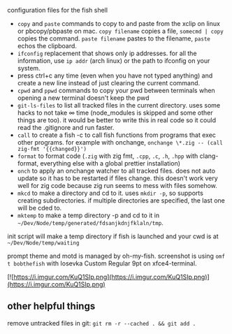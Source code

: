 configuration files for the fish shell

- `copy` and `paste` commands to copy to and paste from the xclip on linux or pbcopy/pbpaste on mac. `copy filename` copies a file, `somecmd | copy` copies the command. `paste filename` pastes to the filename, `paste` echos the clipboard.
- `ifconfig` replacement that shows only ip addresses. for all the information, use `ip addr` (arch linux) or the path to ifconfig on your system.
- press ctrl+c any time (even when you have not typed anything) and create a new line instead of just clearing the current command.
- `cpwd` and `ppwd` commands to copy your pwd between terminals when opening a new terminal doesn't keep the pwd
- `git-ls-files` to list all tracked files in the current directory. uses some hacks to not take ∞ time (node_modules is skipped and some other things are too). it would be better to write this in real code so it could read the .gitignore and run faster.
- `call` to create a fish -c to call fish functions from programs that exec other programs. for example with onchange, `onchange \*.zig -- (call zig-fmt '{{changed}}')`
- `format` to format code (`.zig` with zig fmt, `.cpp`, `.c`, `.h`, `.hpp` with clang-format, everything else with a global prettier installation)
- `onch` to apply an onchange watcher to all tracked files. does not auto update so it has to be restarted if files change. this doesn't work very well for zig code because zig run seems to mess with files somehow.
- `mkcd` to make a directory and cd to it. uses `mkdir -p`, so supports creating subdirectories. if multiple directories are specified, the last one will be cded to.
- `mktemp` to make a temp directory -p and cd to it in `~/Dev/Node/temp/generated/fdsanjkdnjfklaln/tmp`.

init script will make a temp directory if fish is launched and your cwd is at `~/Dev/Node/temp/waiting`

prompt theme and motd is managed by oh-my-fish. screenshot is using `omf t bobthefish` with Iosevka Custom Regular 9pt on xfce4-terminal.

[![https://i.imgur.com/KuQ1SIp.png](https://i.imgur.com/KuQ1SIp.png)](https://i.imgur.com/KuQ1SIp.png)

## other helpful things

remove untracked files in git: `git rm -r --cached . && git add .`
